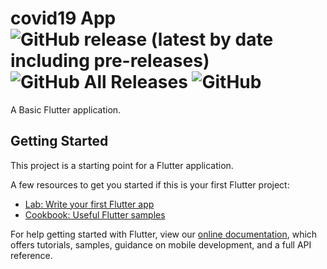 # covid19 App <img alt="GitHub release (latest by date including pre-releases)" src="https://img.shields.io/github/v/release/tharukamannapperuma/cov_flutter?include_prereleases"> <img alt="GitHub All Releases" src="https://img.shields.io/github/downloads/tharukamannapperuma/cov_flutter/total?color=green"> <img alt="GitHub" src="https://img.shields.io/github/license/tharukamannapperuma/cov_flutter">

A Basic Flutter application.

## Getting Started

This project is a starting point for a Flutter application.

A few resources to get you started if this is your first Flutter project:

- [Lab: Write your first Flutter app](https://flutter.dev/docs/get-started/codelab)
- [Cookbook: Useful Flutter samples](https://flutter.dev/docs/cookbook)

For help getting started with Flutter, view our
[online documentation](https://flutter.dev/docs), which offers tutorials,
samples, guidance on mobile development, and a full API reference.
